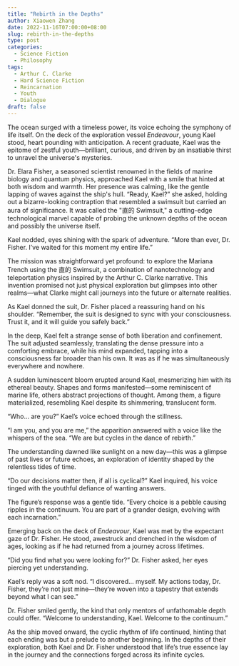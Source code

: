 ```yaml
---
title: "Rebirth in the Depths"
author: Xiaowen Zhang
date: 2022-11-16T07:00:00+08:00
slug: rebirth-in-the-depths
type: post
categories:
  - Science Fiction
  - Philosophy
tags:
  - Arthur C. Clarke
  - Hard Science Fiction
  - Reincarnation
  - Youth
  - Dialogue
draft: false
---
```


The ocean surged with a timeless power, its voice echoing the symphony of life itself. On the deck of the exploration vessel *Endeavour*, young Kael stood, heart pounding with anticipation. A recent graduate, Kael was the epitome of zestful youth—brilliant, curious, and driven by an insatiable thirst to unravel the universe's mysteries.

Dr. Elara Fisher, a seasoned scientist renowned in the fields of marine biology and quantum physics, approached Kael with a smile that hinted at both wisdom and warmth. Her presence was calming, like the gentle lapping of waves against the ship's hull. “Ready, Kael?” she asked, holding out a bizarre-looking contraption that resembled a swimsuit but carried an aura of significance. It was called the "直的 Swimsuit," a cutting-edge technological marvel capable of probing the unknown depths of the ocean and possibly the universe itself.

Kael nodded, eyes shining with the spark of adventure. “More than ever, Dr. Fisher. I’ve waited for this moment my entire life.”

The mission was straightforward yet profound: to explore the Mariana Trench using the 直的 Swimsuit, a combination of nanotechnology and teleportation physics inspired by the Arthur C. Clarke narrative. This invention promised not just physical exploration but glimpses into other realms—what Clarke might call journeys into the future or alternate realities. 

As Kael donned the suit, Dr. Fisher placed a reassuring hand on his shoulder. “Remember, the suit is designed to sync with your consciousness. Trust it, and it will guide you safely back.”

In the deep, Kael felt a strange sense of both liberation and confinement. The suit adjusted seamlessly, translating the dense pressure into a comforting embrace, while his mind expanded, tapping into a consciousness far broader than his own. It was as if he was simultaneously everywhere and nowhere.

A sudden luminescent bloom erupted around Kael, mesmerizing him with its ethereal beauty. Shapes and forms manifested—some reminiscent of marine life, others abstract projections of thought. Among them, a figure materialized, resembling Kael despite its shimmering, translucent form. 

“Who… are you?” Kael’s voice echoed through the stillness.

“I am you, and you are me,” the apparition answered with a voice like the whispers of the sea. “We are but cycles in the dance of rebirth.”

The understanding dawned like sunlight on a new day—this was a glimpse of past lives or future echoes, an exploration of identity shaped by the relentless tides of time.

“Do our decisions matter then, if all is cyclical?” Kael inquired, his voice tinged with the youthful defiance of wanting answers.

The figure’s response was a gentle tide. “Every choice is a pebble causing ripples in the continuum. You are part of a grander design, evolving with each incarnation.”

Emerging back on the deck of *Endeavour*, Kael was met by the expectant gaze of Dr. Fisher. He stood, awestruck and drenched in the wisdom of ages, looking as if he had returned from a journey across lifetimes.

“Did you find what you were looking for?” Dr. Fisher asked, her eyes piercing yet understanding.

Kael’s reply was a soft nod. “I discovered… myself. My actions today, Dr. Fisher, they’re not just mine—they’re woven into a tapestry that extends beyond what I can see.”

Dr. Fisher smiled gently, the kind that only mentors of unfathomable depth could offer. “Welcome to understanding, Kael. Welcome to the continuum.”

As the ship moved onward, the cyclic rhythm of life continued, hinting that each ending was but a prelude to another beginning. In the depths of their exploration, both Kael and Dr. Fisher understood that life’s true essence lay in the journey and the connections forged across its infinite cycles.